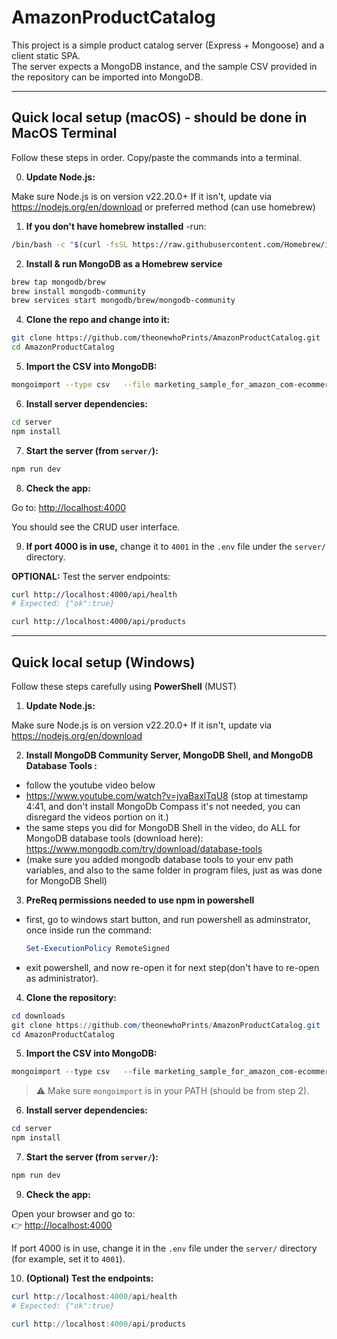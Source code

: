 # AmazonProductCatalog

This project is a simple product catalog server (Express + Mongoose) and a client static SPA.  
The server expects a MongoDB instance, and the sample CSV provided in the repository can be imported into MongoDB.

---

## Quick local setup (macOS) - should be done in MacOS Terminal
Follow these steps in order. Copy/paste the commands into a terminal. 

0) **Update Node.js:**

Make sure Node.js is on version v22.20.0+
If it isn't, update via https://nodejs.org/en/download or preferred method (can use homebrew)

1) **If you don't have homebrew installed**
   -run: 
```bash
/bin/bash -c "$(curl -fsSL https://raw.githubusercontent.com/Homebrew/install/HEAD/install.sh)"
```


2) **Install & run MongoDB as a Homebrew service**
```bash
brew tap mongodb/brew
brew install mongodb-community
brew services start mongodb/brew/mongodb-community
```
4) **Clone the repo and change into it:**

```bash
git clone https://github.com/theonewhoPrints/AmazonProductCatalog.git
cd AmazonProductCatalog
```

5) **Import the CSV into MongoDB:**

```bash
mongoimport --type csv   --file marketing_sample_for_amazon_com-ecommerce__20200101_20200131__10k_data.csv   --headerline   --db demo   --collection productcatalog
```

6) **Install server dependencies:**

```bash
cd server
npm install
```

7) **Start the server (from `server/`):**

```bash
npm run dev
```

8) **Check the app:**

Go to: [http://localhost:4000](http://localhost:4000)

You should see the CRUD user interface.

9) **If port 4000 is in use,** change it to `4001` in the `.env` file under the `server/` directory.

**OPTIONAL:** Test the server endpoints:

```bash
curl http://localhost:4000/api/health
# Expected: {"ok":true}

curl http://localhost:4000/api/products
```

---

## Quick local setup (Windows)

Follow these steps carefully using **PowerShell** (MUST)
1) **Update Node.js:**

Make sure Node.js is on version v22.20.0+
If it isn't, update via https://nodejs.org/en/download

2) **Install MongoDB Community Server, MongoDB Shell, and MongoDB Database Tools :**

- follow the youtube video below 
- https://www.youtube.com/watch?v=jvaBaxlTqU8 (stop at timestamp 4:41, and don't install MongoDb Compass it's not needed, you can disregard the videos portion on it.)
- the same steps you did for MongoDB Shell in the video, do ALL for MongoDB database tools (download here): https://www.mongodb.com/try/download/database-tools
- (make sure you added mongodb database tools to your env path variables, and also to the same folder in program files, just as was done for MongoDB Shell)

3) **PreReq permissions needed to use npm in powershell** 
- first, go to windows start button, and run powershell as adminstrator, once inside run the command:
  ```powershell
  Set-ExecutionPolicy RemoteSigned
  ```
- exit powershell, and now re-open it for next step(don't have to re-open as administrator).

4) **Clone the repository:**

```powershell
cd downloads
git clone https://github.com/theonewhoPrints/AmazonProductCatalog.git
cd AmazonProductCatalog
```

5) **Import the CSV into MongoDB:**

```powershell
mongoimport --type csv   --file marketing_sample_for_amazon_com-ecommerce__20200101_20200131__10k_data.csv   --headerline   --db demo   --collection productcatalog
```

> ⚠️ Make sure `mongoimport` is in your PATH (should be from step 2).

6) **Install server dependencies:**
```powershell
cd server
npm install
```

7) **Start the server (from `server/`):**

```powershell
npm run dev
```
9) **Check the app:**

Open your browser and go to:  
👉 [http://localhost:4000](http://localhost:4000)

If port 4000 is in use, change it in the `.env` file under the `server/` directory (for example, set it to `4001`).

10) **(Optional) Test the endpoints:**

```powershell
curl http://localhost:4000/api/health
# Expected: {"ok":true}

curl http://localhost:4000/api/products
```
